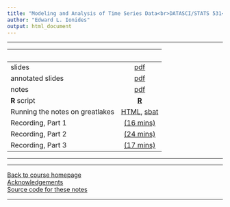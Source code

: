 ```yaml
---
title: "Modeling and Analysis of Time Series Data<br>DATASCI/STATS 531<br>Chapter 17: A case study of financial volatility and a POMP model with observations driving latent dynamics"
author: "Edward L. Ionides"
output: html_document
---
```


----------------------

| &nbsp;       | &nbsp;      |
|:-------------|:-----------:|
| slides  | [pdf](slides.pdf) |
| annotated slides | [pdf](slides-annotated.pdf) |
| notes   | [pdf](notes.pdf) |
| **R** script | [**R**](main.R) |
| Running the notes on greatlakes | [HTML](README.html), [sbat](r-3.sbat) |
| Recording, Part 1  | [(16 mins)](https://youtu.be/cDcPny96Gcs) |
| Recording, Part 2  | [(24 mins)](https://youtu.be/TAUDn2RkUWU) |
| Recording, Part 3  | [(17 mins)](https://youtu.be/XvM991mISJs) |
----------------------

<!--
| annotated slides | [pdf](slides-annotated.pdf) |
-->


----------------------

[Back to course homepage](../index.html)  
[Acknowledgements](../acknowledge.html)  
[Source code for these notes](http://github.com/ionides/531w25/tree/master/17/)


----------------------
